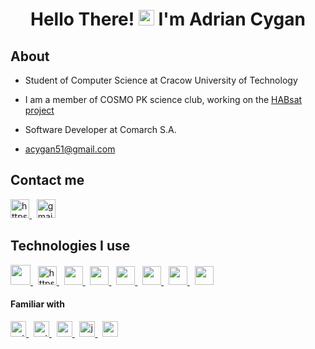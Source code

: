 <h1 align="center">Hello There! <img src="https://www.pngall.com/wp-content/uploads/9/Star-Wars-Obi-Wan-Kenobi-PNG-Download-Image.png" height="25px"> I'm Adrian Cygan</h1>

## About
- Student of Computer Science at Cracow University of Technology

- I am a member of COSMO PK science club, working on the <a href="https://habsat.pl/" target="_blank" >HABsat project</a>

- Software Developer at Comarch S.A.

- acygan51@gmail.com

## Contact me
<div>
  <a href="https://www.linkedin.com/in/adrian-cygan" target="_blank">
    <img src="https://raw.githubusercontent.com/rahuldkjain/github-profile-readme-generator/master/src/images/icons/Social/linked-in-alt.svg"  alt="https://www.linkedin.com/in/adrian-cygan" width="30" /> 
  </a>
  &nbsp; 
  <a href="mailto:acygan51@gmail.com" target="_blank">
    <img src="https://static.vecteezy.com/system/resources/thumbnails/022/484/508/small/google-mail-gmail-icon-logo-symbol-free-png.png"  alt="gmail" width="30" /> 
  </a>
</div>

## Technologies I use
<div>
  <a href="https://angular.io/" rel="noreferrer" target="_blank">
      <img src="https://icons-for-free.com/iconfiles/png/512/vscode+icons+type+angular-1324451232424045372.png" height="32px">
  </a>
  &nbsp;
  <a href="https://react.dev/" rel="noreferrer" target="_blank">
    <img src="https://upload.wikimedia.org/wikipedia/commons/a/a7/React-icon.svg" alt="https://upload.wikimedia.org/wikipedia/commons/a/a7/React-icon.svg" height="30">
  </a>
  &nbsp;
  <a href="https://redux.js.org/" rel="noreferrer" target="_blank">
    <img src="https://cdn.iconscout.com/icon/free/png-256/free-redux-283024.png" height="30px">
  </a>
  &nbsp;
  <a href="https://www.typescriptlang.org/" rel="noreferrer" target="_blank">
    <img src="https://upload.wikimedia.org/wikipedia/commons/thumb/f/f5/Typescript.svg/480px-Typescript.svg.png" height="30px">
  </a>
  &nbsp;
  <a href="https://developer.mozilla.org/en-US/docs/Web/JavaScript" rel="noreferrer" target="_blank">
    <img src="https://upload.wikimedia.org/wikipedia/commons/thumb/9/99/Unofficial_JavaScript_logo_2.svg/480px-Unofficial_JavaScript_logo_2.svg.png" height="30px">
  </a>
  &nbsp;
  <a href="https://developer.mozilla.org/en-US/docs/Web/HTML" rel="noreferrer" target="_blank">
    <img src="https://cdn-icons-png.flaticon.com/512/732/732212.png" height="30px">
  </a>
  &nbsp;
   <a href="https://developer.mozilla.org/en-US/docs/Web/CSS" rel="noreferrer" target="_blank">
    <img src="https://upload.wikimedia.org/wikipedia/commons/thumb/6/62/CSS3_logo.svg/240px-CSS3_logo.svg.png" height="30px">
  </a>
  &nbsp;
   <a href="https://styled-components.com/" rel="noreferrer" target="_blank">
      <img src="https://avatars.githubusercontent.com/u/20658825?s=200&v=4" height="30px">
  </a>
</div>

#### Familiar with
<div>
  <a href="https://www.python.org/" rel="noreferrer" target="_blank">
    <img src="https://cdn.iconscout.com/icon/free/png-256/free-python-3521655-2945099.png" alt="python" height="25px"> 
  </a>
  &nbsp;
  <a href="https://learn.microsoft.com/pl-pl/dotnet/csharp/" rel="noreferrer" target="_blank">
    <img src="https://jaki-jezyk-programowania.pl/img/technologies/csharp.png" alt="python" height="25px"> 
  </a>
  &nbsp;
  <a href="https://devdocs.io/cpp/"  rel="noreferrer" target="_blank">
    <img src="https://upload.wikimedia.org/wikipedia/commons/1/18/ISO_C%2B%2B_Logo.svg" alt="cpp" height="25px"> 
  </a>
  &nbsp;
  <a href="https://www.java.com/" rel="noreferrer" target="_blank">
    <img src="https://cdn-icons-png.flaticon.com/256/226/226777.png" alt="java" height="25px">
  </a>
  &nbsp;
  <a href="https://mariadb.org/" rel="noreferrer" target="_blank">
     <img src="https://static-00.iconduck.com/assets.00/mariadb-icon-512x340-txozryr2.png" alt="mariadb" height="25px">
  </a>
 </div>
